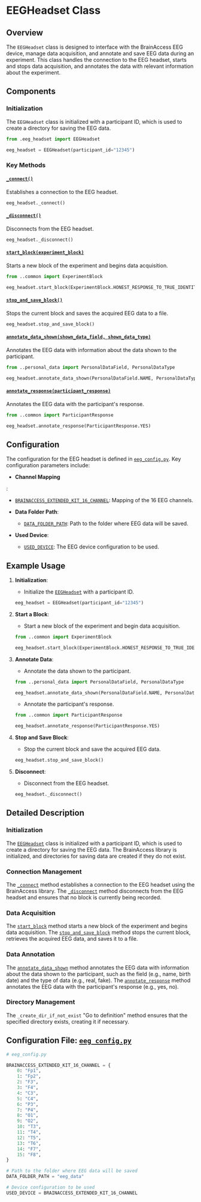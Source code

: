 # EEGHeadset Class

## Overview

The `EEGHeadset` class is designed to interface with the BrainAccess EEG device, manage data acquisition, and annotate and save EEG data during an experiment. This class handles the connection to the EEG headset, starts and stops data acquisition, and annotates the data with relevant information about the experiment.

## Components

### Initialization

The `EEGHeadset` class is initialized with a participant ID, which is used to create a directory for saving the EEG data.

```python
from .eeg_headset import EEGHeadset

eeg_headset = EEGHeadset(participant_id="12345")
```

### Key Methods

#### [`_connect()`](command:_github.copilot.openSymbolFromReferences?%5B%22%22%2C%5B%7B%22uri%22%3A%7B%22scheme%22%3A%22file%22%2C%22authority%22%3A%22%22%2C%22path%22%3A%22%2FUsers%2Fgsk%2Fdocuments%2Fprojects%2FLie-Detector%2Fexperiment%2Fsrc%2Feeg_headset%2Feeg_headset.py%22%2C%22query%22%3A%22%22%2C%22fragment%22%3A%22%22%7D%2C%22pos%22%3A%7B%22line%22%3A31%2C%22character%22%3A8%7D%7D%5D%2C%229ed467e3-ea9c-4f7e-a804-0b33eafd0cce%22%5D "Go to definition")

Establishes a connection to the EEG headset.

```python
eeg_headset._connect()
```

#### [`_disconnect()`](command:_github.copilot.openSymbolFromReferences?%5B%22%22%2C%5B%7B%22uri%22%3A%7B%22scheme%22%3A%22file%22%2C%22authority%22%3A%22%22%2C%22path%22%3A%22%2FUsers%2Fgsk%2Fdocuments%2Fprojects%2FLie-Detector%2Fexperiment%2Fsrc%2Feeg_headset%2Feeg_headset.py%22%2C%22query%22%3A%22%22%2C%22fragment%22%3A%22%22%7D%2C%22pos%22%3A%7B%22line%22%3A43%2C%22character%22%3A8%7D%7D%5D%2C%229ed467e3-ea9c-4f7e-a804-0b33eafd0cce%22%5D "Go to definition")

Disconnects from the EEG headset.

```python
eeg_headset._disconnect()
```

#### [`start_block(experiment_block)`](command:_github.copilot.openSymbolFromReferences?%5B%22%22%2C%5B%7B%22uri%22%3A%7B%22scheme%22%3A%22file%22%2C%22authority%22%3A%22%22%2C%22path%22%3A%22%2FUsers%2Fgsk%2Fdocuments%2Fprojects%2FLie-Detector%2Fexperiment%2Fsrc%2Feeg_headset%2Feeg_headset.py%22%2C%22query%22%3A%22%22%2C%22fragment%22%3A%22%22%7D%2C%22pos%22%3A%7B%22line%22%3A57%2C%22character%22%3A8%7D%7D%5D%2C%229ed467e3-ea9c-4f7e-a804-0b33eafd0cce%22%5D "Go to definition")

Starts a new block of the experiment and begins data acquisition.

```python
from ..common import ExperimentBlock

eeg_headset.start_block(ExperimentBlock.HONEST_RESPONSE_TO_TRUE_IDENTITY)
```

#### [`stop_and_save_block()`](command:_github.copilot.openSymbolFromReferences?%5B%22%22%2C%5B%7B%22uri%22%3A%7B%22scheme%22%3A%22file%22%2C%22authority%22%3A%22%22%2C%22path%22%3A%22%2FUsers%2Fgsk%2Fdocuments%2Fprojects%2FLie-Detector%2Fexperiment%2Fsrc%2Feeg_headset%2Feeg_headset.py%22%2C%22query%22%3A%22%22%2C%22fragment%22%3A%22%22%7D%2C%22pos%22%3A%7B%22line%22%3A73%2C%22character%22%3A8%7D%7D%5D%2C%229ed467e3-ea9c-4f7e-a804-0b33eafd0cce%22%5D "Go to definition")

Stops the current block and saves the acquired EEG data to a file.

```python
eeg_headset.stop_and_save_block()
```

#### [`annotate_data_shown(shown_data_field, shown_data_type)`](command:_github.copilot.openSymbolFromReferences?%5B%22%22%2C%5B%7B%22uri%22%3A%7B%22scheme%22%3A%22file%22%2C%22authority%22%3A%22%22%2C%22path%22%3A%22%2FUsers%2Fgsk%2Fdocuments%2Fprojects%2FLie-Detector%2Fexperiment%2Fsrc%2Feeg_headset%2Feeg_headset.py%22%2C%22query%22%3A%22%22%2C%22fragment%22%3A%22%22%7D%2C%22pos%22%3A%7B%22line%22%3A95%2C%22character%22%3A8%7D%7D%5D%2C%229ed467e3-ea9c-4f7e-a804-0b33eafd0cce%22%5D "Go to definition")

Annotates the EEG data with information about the data shown to the participant.

```python
from ..personal_data import PersonalDataField, PersonalDataType

eeg_headset.annotate_data_shown(PersonalDataField.NAME, PersonalDataType.REAL)
```

#### [`annotate_response(participant_response)`](command:_github.copilot.openSymbolFromReferences?%5B%22%22%2C%5B%7B%22uri%22%3A%7B%22scheme%22%3A%22file%22%2C%22authority%22%3A%22%22%2C%22path%22%3A%22%2FUsers%2Fgsk%2Fdocuments%2Fprojects%2FLie-Detector%2Fexperiment%2Fsrc%2Feeg_headset%2Feeg_headset.py%22%2C%22query%22%3A%22%22%2C%22fragment%22%3A%22%22%7D%2C%22pos%22%3A%7B%22line%22%3A116%2C%22character%22%3A8%7D%7D%5D%2C%229ed467e3-ea9c-4f7e-a804-0b33eafd0cce%22%5D "Go to definition")

Annotates the EEG data with the participant's response.

```python
from ..common import ParticipantResponse

eeg_headset.annotate_response(ParticipantResponse.YES)
```

## Configuration

The configuration for the EEG headset is defined in [`eeg_config.py`](command:_github.copilot.openRelativePath?%5B%7B%22scheme%22%3A%22file%22%2C%22authority%22%3A%22%22%2C%22path%22%3A%22%2FUsers%2Fgsk%2Fdocuments%2Fprojects%2FLie-Detector%2Fexperiment%2Fsrc%2Feeg_headset%2Feeg_config.py%22%2C%22query%22%3A%22%22%2C%22fragment%22%3A%22%22%7D%2C%229ed467e3-ea9c-4f7e-a804-0b33eafd0cce%22%5D "/Users/gsk/documents/projects/Lie-Detector/experiment/src/eeg_headset/eeg_config.py"). Key configuration parameters include:

- **Channel Mapping**

:

- [`BRAINACCESS_EXTENDED_KIT_16_CHANNEL`](command:_github.copilot.openSymbolFromReferences?%5B%22%22%2C%5B%7B%22uri%22%3A%7B%22scheme%22%3A%22file%22%2C%22authority%22%3A%22%22%2C%22path%22%3A%22%2FUsers%2Fgsk%2Fdocuments%2Fprojects%2FLie-Detector%2Fexperiment%2Fsrc%2Feeg_headset%2Feeg_config.py%22%2C%22query%22%3A%22%22%2C%22fragment%22%3A%22%22%7D%2C%22pos%22%3A%7B%22line%22%3A2%2C%22character%22%3A0%7D%7D%5D%2C%229ed467e3-ea9c-4f7e-a804-0b33eafd0cce%22%5D "Go to definition"): Mapping of the 16 EEG channels.

- **Data Folder Path**:
  - [`DATA_FOLDER_PATH`](command:_github.copilot.openSymbolFromReferences?%5B%22%22%2C%5B%7B%22uri%22%3A%7B%22scheme%22%3A%22file%22%2C%22authority%22%3A%22%22%2C%22path%22%3A%22%2FUsers%2Fgsk%2Fdocuments%2Fprojects%2FLie-Detector%2Fexperiment%2Fsrc%2Feeg_headset%2Feeg_config.py%22%2C%22query%22%3A%22%22%2C%22fragment%22%3A%22%22%7D%2C%22pos%22%3A%7B%22line%22%3A22%2C%22character%22%3A0%7D%7D%2C%7B%22uri%22%3A%7B%22scheme%22%3A%22file%22%2C%22authority%22%3A%22%22%2C%22path%22%3A%22%2FUsers%2Fgsk%2Fdocuments%2Fprojects%2FLie-Detector%2Fexperiment%2Fsrc%2Feeg_headset%2Feeg_headset.py%22%2C%22query%22%3A%22%22%2C%22fragment%22%3A%22%22%7D%2C%22pos%22%3A%7B%22line%22%3A10%2C%22character%22%3A24%7D%7D%5D%2C%229ed467e3-ea9c-4f7e-a804-0b33eafd0cce%22%5D "Go to definition"): Path to the folder where EEG data will be saved.
- **Used Device**:
  - [`USED_DEVICE`](command:_github.copilot.openSymbolFromReferences?%5B%22%22%2C%5B%7B%22uri%22%3A%7B%22scheme%22%3A%22file%22%2C%22authority%22%3A%22%22%2C%22path%22%3A%22%2FUsers%2Fgsk%2Fdocuments%2Fprojects%2FLie-Detector%2Fexperiment%2Fsrc%2Feeg_headset%2Feeg_config.py%22%2C%22query%22%3A%22%22%2C%22fragment%22%3A%22%22%7D%2C%22pos%22%3A%7B%22line%22%3A24%2C%22character%22%3A0%7D%7D%2C%7B%22uri%22%3A%7B%22scheme%22%3A%22file%22%2C%22authority%22%3A%22%22%2C%22path%22%3A%22%2FUsers%2Fgsk%2Fdocuments%2Fprojects%2FLie-Detector%2Fexperiment%2Fsrc%2Feeg_headset%2Feeg_headset.py%22%2C%22query%22%3A%22%22%2C%22fragment%22%3A%22%22%7D%2C%22pos%22%3A%7B%22line%22%3A10%2C%22character%22%3A42%7D%7D%5D%2C%229ed467e3-ea9c-4f7e-a804-0b33eafd0cce%22%5D "Go to definition"): The EEG device configuration to be used.

## Example Usage

1. **Initialization**:

   - Initialize the [`EEGHeadset`](command:_github.copilot.openSymbolFromReferences?%5B%22%22%2C%5B%7B%22uri%22%3A%7B%22scheme%22%3A%22file%22%2C%22authority%22%3A%22%22%2C%22path%22%3A%22%2FUsers%2Fgsk%2Fdocuments%2Fprojects%2FLie-Detector%2Fexperiment%2Fsrc%2Feeg_headset%2F__init__.py%22%2C%22query%22%3A%22%22%2C%22fragment%22%3A%22%22%7D%2C%22pos%22%3A%7B%22line%22%3A0%2C%22character%22%3A25%7D%7D%2C%7B%22uri%22%3A%7B%22scheme%22%3A%22file%22%2C%22authority%22%3A%22%22%2C%22path%22%3A%22%2FUsers%2Fgsk%2Fdocuments%2Fprojects%2FLie-Detector%2Fexperiment%2Fsrc%2Feeg_headset%2Feeg_headset.py%22%2C%22query%22%3A%22%22%2C%22fragment%22%3A%22%22%7D%2C%22pos%22%3A%7B%22line%22%3A13%2C%22character%22%3A6%7D%7D%5D%2C%229ed467e3-ea9c-4f7e-a804-0b33eafd0cce%22%5D "Go to definition") with a participant ID.

   ```python
   eeg_headset = EEGHeadset(participant_id="12345")
   ```

2. **Start a Block**:

   - Start a new block of the experiment and begin data acquisition.

   ```python
   from ..common import ExperimentBlock

   eeg_headset.start_block(ExperimentBlock.HONEST_RESPONSE_TO_TRUE_IDENTITY)
   ```

3. **Annotate Data**:

   - Annotate the data shown to the participant.

   ```python
   from ..personal_data import PersonalDataField, PersonalDataType

   eeg_headset.annotate_data_shown(PersonalDataField.NAME, PersonalDataType.REAL)
   ```

   - Annotate the participant's response.

   ```python
   from ..common import ParticipantResponse

   eeg_headset.annotate_response(ParticipantResponse.YES)
   ```

4. **Stop and Save Block**:

   - Stop the current block and save the acquired EEG data.

   ```python
   eeg_headset.stop_and_save_block()
   ```

5. **Disconnect**:

   - Disconnect from the EEG headset.

   ```python
   eeg_headset._disconnect()
   ```

## Detailed Description

### Initialization

The [`EEGHeadset`](command:_github.copilot.openSymbolFromReferences?%5B%22%22%2C%5B%7B%22uri%22%3A%7B%22scheme%22%3A%22file%22%2C%22authority%22%3A%22%22%2C%22path%22%3A%22%2FUsers%2Fgsk%2Fdocuments%2Fprojects%2FLie-Detector%2Fexperiment%2Fsrc%2Feeg_headset%2F__init__.py%22%2C%22query%22%3A%22%22%2C%22fragment%22%3A%22%22%7D%2C%22pos%22%3A%7B%22line%22%3A0%2C%22character%22%3A25%7D%7D%2C%7B%22uri%22%3A%7B%22scheme%22%3A%22file%22%2C%22authority%22%3A%22%22%2C%22path%22%3A%22%2FUsers%2Fgsk%2Fdocuments%2Fprojects%2FLie-Detector%2Fexperiment%2Fsrc%2Feeg_headset%2Feeg_headset.py%22%2C%22query%22%3A%22%22%2C%22fragment%22%3A%22%22%7D%2C%22pos%22%3A%7B%22line%22%3A13%2C%22character%22%3A6%7D%7D%5D%2C%229ed467e3-ea9c-4f7e-a804-0b33eafd0cce%22%5D "Go to definition") class is initialized with a participant ID, which is used to create a directory for saving the EEG data. The BrainAccess library is initialized, and directories for saving data are created if they do not exist.

### Connection Management

The [`_connect`](command:_github.copilot.openSymbolFromReferences?%5B%22%22%2C%5B%7B%22uri%22%3A%7B%22scheme%22%3A%22file%22%2C%22authority%22%3A%22%22%2C%22path%22%3A%22%2FUsers%2Fgsk%2Fdocuments%2Fprojects%2FLie-Detector%2Fexperiment%2Fsrc%2Feeg_headset%2Feeg_headset.py%22%2C%22query%22%3A%22%22%2C%22fragment%22%3A%22%22%7D%2C%22pos%22%3A%7B%22line%22%3A31%2C%22character%22%3A8%7D%7D%5D%2C%229ed467e3-ea9c-4f7e-a804-0b33eafd0cce%22%5D "Go to definition") method establishes a connection to the EEG headset using the BrainAccess library. The [`_disconnect`](command:_github.copilot.openSymbolFromReferences?%5B%22%22%2C%5B%7B%22uri%22%3A%7B%22scheme%22%3A%22file%22%2C%22authority%22%3A%22%22%2C%22path%22%3A%22%2FUsers%2Fgsk%2Fdocuments%2Fprojects%2FLie-Detector%2Fexperiment%2Fsrc%2Feeg_headset%2Feeg_headset.py%22%2C%22query%22%3A%22%22%2C%22fragment%22%3A%22%22%7D%2C%22pos%22%3A%7B%22line%22%3A43%2C%22character%22%3A8%7D%7D%5D%2C%229ed467e3-ea9c-4f7e-a804-0b33eafd0cce%22%5D "Go to definition") method disconnects from the EEG headset and ensures that no block is currently being recorded.

### Data Acquisition

The [`start_block`](command:_github.copilot.openSymbolFromReferences?%5B%22%22%2C%5B%7B%22uri%22%3A%7B%22scheme%22%3A%22file%22%2C%22authority%22%3A%22%22%2C%22path%22%3A%22%2FUsers%2Fgsk%2Fdocuments%2Fprojects%2FLie-Detector%2Fexperiment%2Fsrc%2Feeg_headset%2Feeg_headset.py%22%2C%22query%22%3A%22%22%2C%22fragment%22%3A%22%22%7D%2C%22pos%22%3A%7B%22line%22%3A57%2C%22character%22%3A8%7D%7D%5D%2C%229ed467e3-ea9c-4f7e-a804-0b33eafd0cce%22%5D "Go to definition") method starts a new block of the experiment and begins data acquisition. The [`stop_and_save_block`](command:_github.copilot.openSymbolFromReferences?%5B%22%22%2C%5B%7B%22uri%22%3A%7B%22scheme%22%3A%22file%22%2C%22authority%22%3A%22%22%2C%22path%22%3A%22%2FUsers%2Fgsk%2Fdocuments%2Fprojects%2FLie-Detector%2Fexperiment%2Fsrc%2Feeg_headset%2Feeg_headset.py%22%2C%22query%22%3A%22%22%2C%22fragment%22%3A%22%22%7D%2C%22pos%22%3A%7B%22line%22%3A73%2C%22character%22%3A8%7D%7D%5D%2C%229ed467e3-ea9c-4f7e-a804-0b33eafd0cce%22%5D "Go to definition") method stops the current block, retrieves the acquired EEG data, and saves it to a file.

### Data Annotation

The [`annotate_data_shown`](command:_github.copilot.openSymbolFromReferences?%5B%22%22%2C%5B%7B%22uri%22%3A%7B%22scheme%22%3A%22file%22%2C%22authority%22%3A%22%22%2C%22path%22%3A%22%2FUsers%2Fgsk%2Fdocuments%2Fprojects%2FLie-Detector%2Fexperiment%2Fsrc%2Feeg_headset%2Feeg_headset.py%22%2C%22query%22%3A%22%22%2C%22fragment%22%3A%22%22%7D%2C%22pos%22%3A%7B%22line%22%3A95%2C%22character%22%3A8%7D%7D%5D%2C%229ed467e3-ea9c-4f7e-a804-0b33eafd0cce%22%5D "Go to definition") method annotates the EEG data with information about the data shown to the participant, such as the field (e.g., name, birth date) and the type of data (e.g., real, fake). The [`annotate_response`](command:_github.copilot.openSymbolFromReferences?%5B%22%22%2C%5B%7B%22uri%22%3A%7B%22scheme%22%3A%22file%22%2C%22authority%22%3A%22%22%2C%22path%22%3A%22%2FUsers%2Fgsk%2Fdocuments%2Fprojects%2FLie-Detector%2Fexperiment%2Fsrc%2Feeg_headset%2Feeg_headset.py%22%2C%22query%22%3A%22%22%2C%22fragment%22%3A%22%22%7D%2C%22pos%22%3A%7B%22line%22%3A116%2C%22character%22%3A8%7D%7D%5D%2C%229ed467e3-ea9c-4f7e-a804-0b33eafd0cce%22%5D "Go to definition") method annotates the EEG data with the participant's response (e.g., yes, no).

### Directory Management

The `_create_dir_if_not_exist` "Go to definition" method ensures that the specified directory exists, creating it if necessary.

## Configuration File: [`eeg_config.py`](./eeg_config.py)

```python
# eeg_config.py

BRAINACCESS_EXTENDED_KIT_16_CHANNEL = {
    0: "Fp1",
    1: "Fp2",
    2: "F3",
    3: "F4",
    4: "C3",
    5: "C4",
    6: "P3",
    7: "P4",
    8: "O1",
    9: "O2",
    10: "T3",
    11: "T4",
    12: "T5",
    13: "T6",
    14: "F7",
    15: "F8",
}

# Path to the folder where EEG data will be saved
DATA_FOLDER_PATH = "eeg_data"

# Device configuration to be used
USED_DEVICE = BRAINACCESS_EXTENDED_KIT_16_CHANNEL
```
